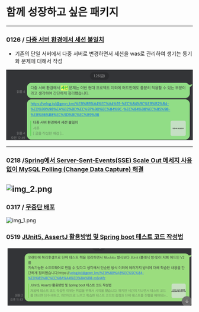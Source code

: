 # 함께 성장하고 싶은 패키지

---

### 0126 / [다중 서버 환경에서 세션 불일치](https://velog.io/@geon_km/%EB%8B%A4%EC%A4%91-%EC%84%9C%EB%B2%84-%ED%99%98%EA%B2%BD%EC%97%90%EC%84%9C-%EC%84%B8%EC%85%98-%EB%B6%88%EC%9D%BC%EC%B9%98) 

- 기존의 단일 서버에서 다중 서버로 변경하면서 세션을 was로 관리하여 생기는 동기화 문제에 대해서 작성

![img.png](..//img/다중세션.png)


---

### 0218 /[Spring에서 Server-Sent-Events(SSE) Scale Out 메세지 사용없이 MySQL Polling (Change Data Capture) 해결](https://velog.io/@geon_km/Spring%EC%97%90%EC%84%9CServer-Sent-EventsSSE%EA%B5%AC%ED%98%84%ED%95%98%EA%B8%B0)
![img_2.png](../../img/SSE.png)
---

### 0317 / [무중단 배포](https://velog.io/@geon_km/Nginx-%EB%AC%B4%EC%A4%91%EB%8B%A8-%EB%B0%B0%ED%8F%AC)

![img_1.png](../../img/무중단배포.png)


###  0519 [JUnit5, AssertJ 활용방법 및 Spring boot 테스트 코드 작성법](https://velog.io/@geon_km/%EB%8B%A8%EC%9C%84-%ED%85%8C%EC%8A%A4%ED%8A%B8-rs6ri4fz)
![img.png](../img/0519.png)